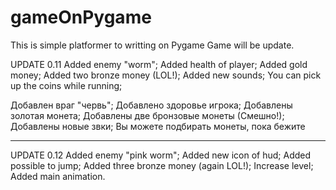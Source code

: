 # gameOnPygame
This is simple platformer to writting on Pygame
Game will be update.

UPDATE 0.11
Added enemy "worm";
Added health of player;
Added gold money;
Added two bronze money (LOL!);
Added new sounds;
You can pick up the coins while running;

Добавлен враг "червь";
Добавлено здоровье игрока;
Добавлены золотая монета;
Добавлены две бронзовые монеты (Смешно!);
Добавлены новые звки;
Вы можете подбирать монеты, пока бежите

----
UPDATE 0.12
Added enemy "pink worm";
Added new icon of hud;
Added possible to jump;
Added three bronze money (again LOL!);
Increase level;
Added main animation.



